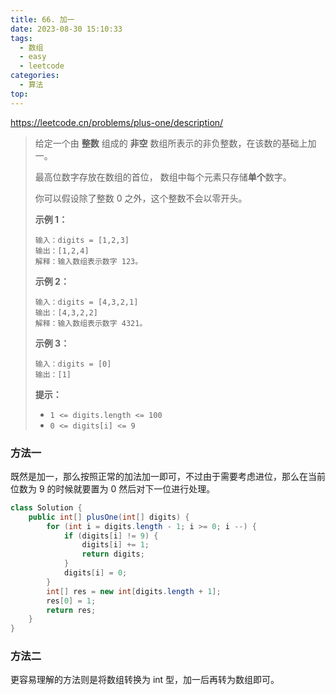 ```yaml
---
title: 66. 加一
date: 2023-08-30 15:10:33
tags:
  - 数组
  - easy
  - leetcode
categories:
  - 算法
top:
---
```


https://leetcode.cn/problems/plus-one/description/

<!-- more -->

> 给定一个由 **整数** 组成的 **非空** 数组所表示的非负整数，在该数的基础上加一。
>
> 最高位数字存放在数组的首位， 数组中每个元素只存储**单个**数字。
>
> 你可以假设除了整数 0 之外，这个整数不会以零开头。
>
>  
>
> **示例 1：**
>
> ```
> 输入：digits = [1,2,3]
> 输出：[1,2,4]
> 解释：输入数组表示数字 123。
> ```
>
> **示例 2：**
>
> ```
> 输入：digits = [4,3,2,1]
> 输出：[4,3,2,2]
> 解释：输入数组表示数字 4321。
> ```
>
> **示例 3：**
>
> ```
> 输入：digits = [0]
> 输出：[1]
> ```
>
>  
>
> **提示：**
>
> - `1 <= digits.length <= 100`
> - `0 <= digits[i] <= 9`

### 方法一

既然是加一，那么按照正常的加法加一即可，不过由于需要考虑进位，那么在当前位数为 9   的时候就要置为 0 然后对下一位进行处理。

```java
class Solution {
    public int[] plusOne(int[] digits) {
        for (int i = digits.length - 1; i >= 0; i --) {
            if (digits[i] != 9) {
                digits[i] += 1;
                return digits;
            }
            digits[i] = 0;
        }
        int[] res = new int[digits.length + 1];
        res[0] = 1;
        return res;
    }
}
```

### 方法二

更容易理解的方法则是将数组转换为 int 型，加一后再转为数组即可。
